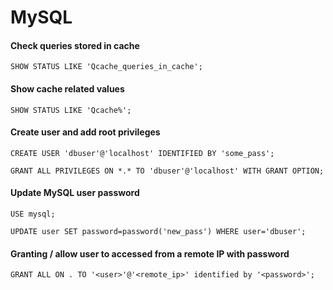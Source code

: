 # MySQL

#### Check queries stored in cache

    SHOW STATUS LIKE 'Qcache_queries_in_cache';

#### Show cache related values

    SHOW STATUS LIKE 'Qcache%';

#### Create user and add root privileges

    CREATE USER 'dbuser'@'localhost' IDENTIFIED BY 'some_pass';

    GRANT ALL PRIVILEGES ON *.* TO 'dbuser'@'localhost' WITH GRANT OPTION;

#### Update MySQL user password

    USE mysql;

    UPDATE user SET password=password('new_pass') WHERE user='dbuser'; 

#### Granting / allow user to accessed from a remote IP with password

    GRANT ALL ON . TO '<user>'@'<remote_ip>' identified by '<password>';